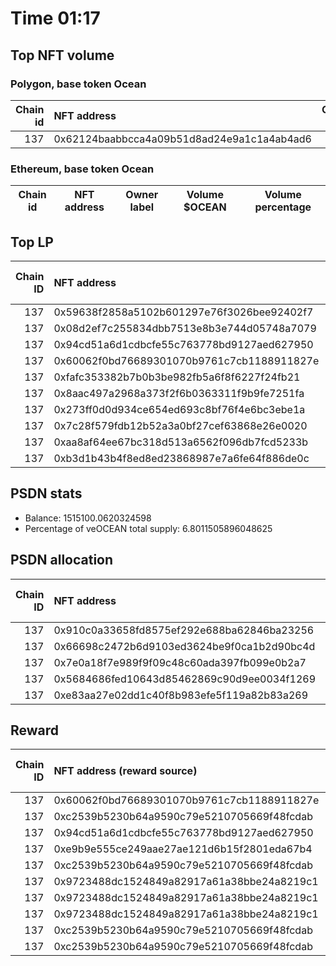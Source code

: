 # Time 01:17
## Top NFT volume
### Polygon, base token Ocean
|   Chain id | NFT address                                |   Owner label |   Volume $mOCEAN |   Volume percentage |
|-----------:|:-------------------------------------------|--------------:|-----------------:|--------------------:|
|        137 | 0x62124baabbcca4a09b51d8ad24e9a1c1a4ab4ad6 |           nan |                1 |                 100 |

### Ethereum, base token Ocean
| Chain id   | NFT address   | Owner label   | Volume $OCEAN   | Volume percentage   |
|------------|---------------|---------------|-----------------|---------------------|

## Top LP
|   Chain ID | NFT address                                | LP address   |   Allocation (veOCEAN) |   Percent of its balance | LP label   |
|-----------:|:-------------------------------------------|:-------------|-----------------------:|-------------------------:|:-----------|
|        137 | 0x59638f2858a5102b601297e76f3026bee92402f7 | 0xf062d1b3   |               100257   |                  0.4     | wallet_8   |
|        137 | 0x08d2ef7c255834dbb7513e8b3e744d05748a7079 | 0xc2edf07f   |                91682.7 |                  0.6     | unknown    |
|        137 | 0x94cd51a6d1cdbcfe55c763778bd9127aed627950 | 0xf2f98a98   |                86278.1 |                  0.2     | unknown    |
|        137 | 0x60062f0bd76689301070b9761c7cb1188911827e | 0xf2f98a98   |                86278.1 |                  0.2     | unknown    |
|        137 | 0xfafc353382b7b0b3be982fb5a6f8f6227f24fb21 | 0x663052ad   |                76008.6 |                  0.15125 | wallet_3   |
|        137 | 0x8aac497a2968a373f2f6b0363311f9b9fe7251fa | 0x663052ad   |                76008.6 |                  0.15125 | wallet_3   |
|        137 | 0x273ff0d0d934ce654ed693c8bf76f4e6bc3ebe1a | 0xc5bf01b2   |                75424   |                  1       | unknown    |
|        137 | 0x7c28f579fdb12b52a3a0bf27cef63868e26e0020 | 0xf062d1b3   |                75192.8 |                  0.3     | wallet_8   |
|        137 | 0xaa8af64ee67bc318d513a6562f096db7fcd5233b | 0xf062d1b3   |                75192.8 |                  0.3     | wallet_8   |
|        137 | 0xb3d1b43b4f8ed8ed23868987e7a6fe64f886de0c | 0x1fac0646   |                74935.4 |                  1       | unknown    |

## PSDN stats
- Balance: 1515100.0620324598
- Percentage of veOCEAN total supply: 6.8011505896048625
## PSDN allocation
|   Chain ID | NFT address                                |   Allocation (veOCEAN) |   Percent of its balance |
|-----------:|:-------------------------------------------|-----------------------:|-------------------------:|
|        137 | 0x910c0a33658fd8575ef292e688ba62846ba23256 |                74503.5 |                 0.049174 |
|        137 | 0x66698c2472b6d9103ed3624be9f0ca1b2d90bc4d |                74333.8 |                 0.049062 |
|        137 | 0x7e0a18f7e989f9f09c48c60ada397fb099e0b2a7 |                74109.6 |                 0.048914 |
|        137 | 0x5684686fed10643d85462869c90d9ee0034f1269 |                74109.6 |                 0.048914 |
|        137 | 0xe83aa27e02dd1c40f8b983efe5f119a82b83a269 |                74109.6 |                 0.048914 |

## Reward
|   Chain ID | NFT address (reward source)                | LP address   |   Reward amount (OCEAN) |   LP label |
|-----------:|:-------------------------------------------|:-------------|------------------------:|-----------:|
|        137 | 0x60062f0bd76689301070b9761c7cb1188911827e | 0xf2f98a98   |              0.232491   |        nan |
|        137 | 0xc2539b5230b64a9590c79e5210705669f48fcdab | 0xa911ccf5   |              0.126878   |        nan |
|        137 | 0x94cd51a6d1cdbcfe55c763778bd9127aed627950 | 0xf2f98a98   |              0.0290101  |        nan |
|        137 | 0xe9b9e555ce249aae27ae121d6b15f2801eda67b4 | 0xf2f98a98   |              0.0140748  |        nan |
|        137 | 0xc2539b5230b64a9590c79e5210705669f48fcdab | 0x4f5c068a   |              0.0125145  |        nan |
|        137 | 0x9723488dc1524849a82917a61a38bbe24a8219c1 | 0x5cdc664b   |              0.0071028  |        nan |
|        137 | 0x9723488dc1524849a82917a61a38bbe24a8219c1 | 0xfefe7420   |              0.00694852 |        nan |
|        137 | 0x9723488dc1524849a82917a61a38bbe24a8219c1 | 0xc07c6c07   |              0.00646217 |        nan |
|        137 | 0xc2539b5230b64a9590c79e5210705669f48fcdab | 0x2017ade0   |              0.00572904 |        nan |
|        137 | 0xc2539b5230b64a9590c79e5210705669f48fcdab | 0x5345ff51   |              0.00563959 |        nan |
